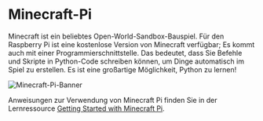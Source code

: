 # Minecraft-Pi

Minecraft ist ein beliebtes Open-World-Sandbox-Bauspiel. Für den Raspberry Pi ist eine kostenlose Version von Minecraft verfügbar; Es kommt auch mit einer Programmierschnittstelle. Das bedeutet, dass Sie Befehle und Skripte in Python-Code schreiben können, um Dinge automatisch im Spiel zu erstellen. Es ist eine großartige Möglichkeit, Python zu lernen!

![Minecraft-Pi-Banner](images/minecraft-pi-banner.png)

Anweisungen zur Verwendung von Minecraft Pi finden Sie in der Lernressource [Getting Started with Minecraft Pi](https://www.raspberrypi.org/learning/getting-started-with-minecraft-pi/).